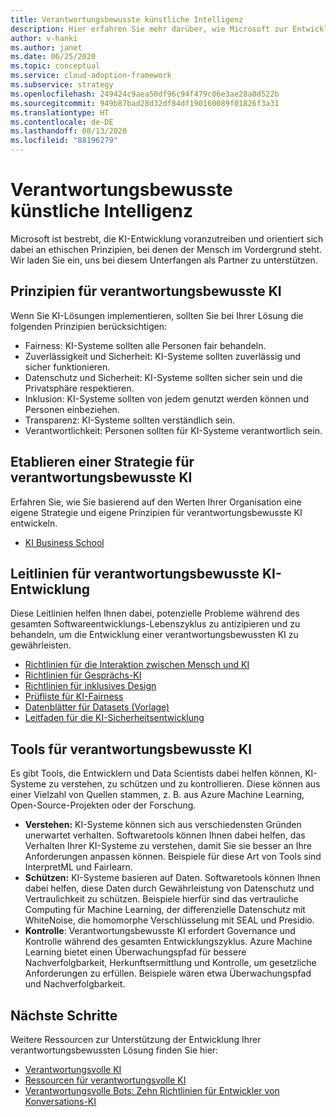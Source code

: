 ```yaml
---
title: Verantwortungsbewusste künstliche Intelligenz
description: Hier erfahren Sie mehr darüber, wie Microsoft zur Entwicklung ethischer KI steht, einschließlich Prinzipien, Leitfäden und Tools, um dieses Ziel zu erreichen.
author: v-hanki
ms.author: janet
ms.date: 06/25/2020
ms.topic: conceptual
ms.service: cloud-adoption-framework
ms.subservice: strategy
ms.openlocfilehash: 249424c9aea50df96c94f479c06e3ae28a0d522b
ms.sourcegitcommit: 949b87bad28d32df84df190160089f01826f3a31
ms.translationtype: HT
ms.contentlocale: de-DE
ms.lasthandoff: 08/13/2020
ms.locfileid: "88196279"
---
```

<!-- docsTest:ignore InterpretML FairLearn -->

# <a name="responsible-ai"></a>Verantwortungsbewusste künstliche Intelligenz

Microsoft ist bestrebt, die KI-Entwicklung voranzutreiben und orientiert sich dabei an ethischen Prinzipien, bei denen der Mensch im Vordergrund steht. Wir laden Sie ein, uns bei diesem Unterfangen als Partner zu unterstützen.

## <a name="responsible-ai-principles"></a>Prinzipien für verantwortungsbewusste KI

Wenn Sie KI-Lösungen implementieren, sollten Sie bei Ihrer Lösung die folgenden Prinzipien berücksichtigen:

- Fairness: KI-Systeme sollten alle Personen fair behandeln.
- Zuverlässigkeit und Sicherheit: KI-Systeme sollten zuverlässig und sicher funktionieren.
- Datenschutz und Sicherheit: KI-Systeme sollten sicher sein und die Privatsphäre respektieren.
- Inklusion: KI-Systeme sollten von jedem genutzt werden können und Personen einbeziehen.
- Transparenz: KI-Systeme sollten verständlich sein.
- Verantwortlichkeit: Personen sollten für KI-Systeme verantwortlich sein.

## <a name="establish-a-responsible-ai-strategy"></a>Etablieren einer Strategie für verantwortungsbewusste KI

Erfahren Sie, wie Sie basierend auf den Werten Ihrer Organisation eine eigene Strategie und eigene Prinzipien für verantwortungsbewusste KI entwickeln.

- [KI Business School](https://www.microsoft.com/ai/ai-business-school?SilentAuth=1#primaryR7)

## <a name="guidelines-to-develop-ai-responsibly"></a>Leitlinien für verantwortungsbewusste KI-Entwicklung

Diese Leitlinien helfen Ihnen dabei, potenzielle Probleme während des gesamten Softwareentwicklungs-Lebenszyklus zu antizipieren und zu behandeln, um die Entwicklung einer verantwortungsbewussten KI zu gewährleisten.

- [Richtlinien für die Interaktion zwischen Mensch und KI](https://aka.ms/aiguidelines)
- [Richtlinien für Gesprächs-KI](https://www.microsoft.com/research/publication/responsible-bots/)
- [Richtlinien für inklusives Design](https://www.microsoft.com/design/inclusive/)
- [Prüfliste für KI-Fairness](https://query.prod.cms.rt.microsoft.com/cms/api/am/binary/RE4t6dA)
- [Datenblätter für Datasets (Vorlage)](https://query.prod.cms.rt.microsoft.com/cms/api/am/binary/RE4t8QB)
- [Leitfaden für die KI-Sicherheitsentwicklung](https://blogs.microsoft.com/on-the-issues/2019/12/06/ai-machine-learning-security/)

## <a name="tools-for-responsible-ai"></a>Tools für verantwortungsbewusste KI

Es gibt Tools, die Entwicklern und Data Scientists dabei helfen können, KI-Systeme zu verstehen, zu schützen und zu kontrollieren. Diese können aus einer Vielzahl von Quellen stammen, z. B. aus Azure Machine Learning, Open-Source-Projekten oder der Forschung.

- **Verstehen:** KI-Systeme können sich aus verschiedensten Gründen unerwartet verhalten. Softwaretools können Ihnen dabei helfen, das Verhalten Ihrer KI-Systeme zu verstehen, damit Sie sie besser an Ihre Anforderungen anpassen können. Beispiele für diese Art von Tools sind InterpretML und Fairlearn.
- **Schützen:** KI-Systeme basieren auf Daten. Softwaretools können Ihnen dabei helfen, diese Daten durch Gewährleistung von Datenschutz und Vertraulichkeit zu schützen. Beispiele hierfür sind das vertrauliche Computing für Machine Learning, der differenzielle Datenschutz mit WhiteNoise, die homomorphe Verschlüsselung mit SEAL und Presidio.
- **Kontrolle**: Verantwortungsbewusste KI erfordert Governance und Kontrolle während des gesamten Entwicklungszyklus. Azure Machine Learning bietet einen Überwachungspfad für bessere Nachverfolgbarkeit, Herkunftsermittlung und Kontrolle, um gesetzliche Anforderungen zu erfüllen. Beispiele wären etwa Überwachungspfad und Nachverfolgbarkeit.

## <a name="next-steps"></a>Nächste Schritte

Weitere Ressourcen zur Unterstützung der Entwicklung Ihrer verantwortungsbewussten Lösung finden Sie hier:

- [Verantwortungsvolle KI](https://www.microsoft.com/ai/responsible-ai?activetab=pivot1:primaryr6)
- [Ressourcen für verantwortungsvolle KI](https://www.microsoft.com/ai/responsible-ai-resources)
- [Verantwortungsvolle Bots: Zehn Richtlinien für Entwickler von Konversations-KI](https://www.microsoft.com/research/publication/responsible-bots/)
